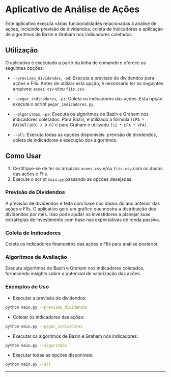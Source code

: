 
# Aplicativo de Análise de Ações

Este aplicativo executa várias funcionalidades relacionadas à análise de ações, incluindo previsão de dividendos, coleta de indicadores e aplicação de algoritmos de Bazin e Graham nos indicadores coletados.

## Utilização

O aplicativo é executado a partir da linha de comando e oferece as seguintes opções:

- `--previsao_dividendos`, `-pd`: Executa a previsão de dividendos para ações e FIIs. Antes de utilizar esta opção, é necessário ter os seguintes arquivos: `acoes.csv` e/ou `fiis.csv`.

- `--pegar_indicadores`, `-pi`: Coleta os indicadores das ações. Esta opção executa o script `pegar_indicadores.py`.

- `--algoritmos`, `-pa`: Executa os algoritmos de Bazin e Graham nos indicadores coletados. Para Bazin, é utilizado a fórmula `(LPA * PAYOUT/100) / 0.07` e para Graham é utilizado `(12 * LPA * VPA)`.

- `--all`: Executa todas as opções disponíveis: previsão de dividendos, coleta de indicadores e execução dos algoritmos.

## Como Usar

1. Certifique-se de ter os arquivos `acoes.csv` e/ou `fiis.csv` com os dados das ações e FIIs.
2. Execute o script `main.py` passando as opções desejadas.

### Previsão de Dividendos

A previsão de dividendos é feita com base nos dados do ano anterior das ações e FIIs. O aplicativo gera um gráfico que mostra a distribuição dos dividendos por mês. Isso pode ajudar os investidores a planejar suas estratégias de investimento com base nas expectativas de renda passiva.


### Coleta de Indicadores 
Coleta os indicadores financeiros das ações e FIIs para análise posterior.

### Algoritmos de Avaliação
Executa algoritmos de Bazin e Graham nos indicadores coletados, fornecendo insights sobre o potencial de valorização das ações.

### Exemplos de Uso

- Executar a previsão de dividendos:

```bash
python main.py --previsao_dividendos
```

- Coletar os indicadores das ações:

```bash
python main.py --pegar_indicadores
```

- Executar os algoritmos de Bazin e Graham nos indicadores:

```bash
python main.py --algoritmos
```

- Executar todas as opções disponíveis:

```bash
python main.py --all
```

---


